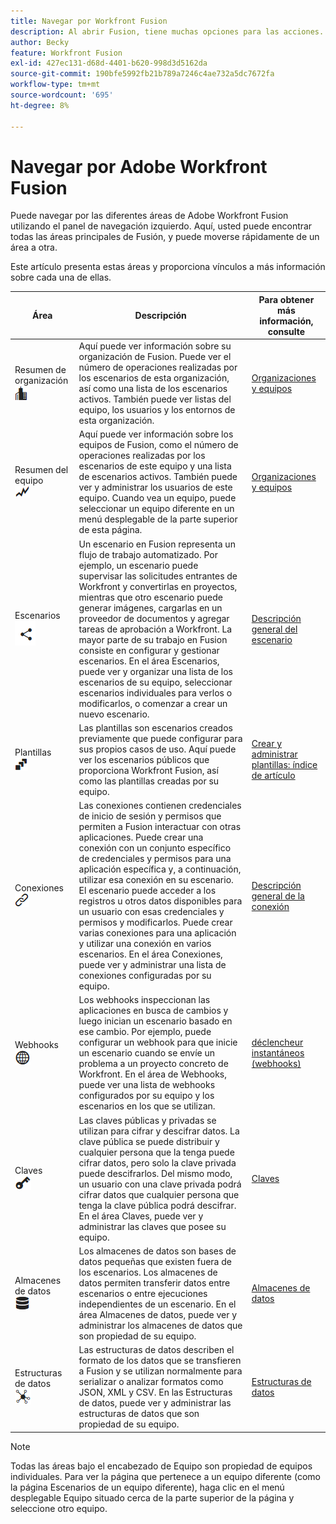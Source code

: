 ```yaml
---
title: Navegar por Workfront Fusion
description: Al abrir Fusion, tiene muchas opciones para las acciones. Este artículo le ayuda a comprender a dónde ir desde aquí.
author: Becky
feature: Workfront Fusion
exl-id: 427ec131-d68d-4401-b620-998d3d5162da
source-git-commit: 190bfe5992fb21b789a7246c4ae732a5dc7672fa
workflow-type: tm+mt
source-wordcount: '695'
ht-degree: 8%

---
```


# Navegar por Adobe Workfront Fusion

Puede navegar por las diferentes áreas de Adobe Workfront Fusion utilizando el panel de navegación izquierdo. Aquí, usted puede encontrar todas las áreas principales de Fusión, y puede moverse rápidamente de un área a otra.

Este artículo presenta estas áreas y proporciona vínculos a más información sobre cada una de ellas.

| Área | Descripción | Para obtener más información, consulte |
|---|---|---|
| Resumen de organización <br> ![Icono de organización](assets/org-icon.png) | Aquí puede ver información sobre su organización de Fusion. Puede ver el número de operaciones realizadas por los escenarios de esta organización, así como una lista de los escenarios activos. También puede ver listas del equipo, los usuarios y los entornos de esta organización. | [Organizaciones y equipos](/help/workfront-fusion/set-up-and-manage-workfront-fusion/set-up-and-manage-orgs-and-teams/set-up-orgs-teams-and-users/org-and-team-overview.md) |
| Resumen del equipo <br> ![Icono de equipo](assets/team-icon.png) | Aquí puede ver información sobre los equipos de Fusion, como el número de operaciones realizadas por los escenarios de este equipo y una lista de escenarios activos. También puede ver y administrar los usuarios de este equipo. Cuando vea un equipo, puede seleccionar un equipo diferente en un menú desplegable de la parte superior de esta página. | [Organizaciones y equipos](/help/workfront-fusion/set-up-and-manage-workfront-fusion/set-up-and-manage-orgs-and-teams/set-up-orgs-teams-and-users/org-and-team-overview.md) |
| Escenarios <br> ![Icono de escenarios](assets/scenarios-icon.png) | Un escenario en Fusion representa un flujo de trabajo automatizado. Por ejemplo, un escenario puede supervisar las solicitudes entrantes de Workfront y convertirlas en proyectos, mientras que otro escenario puede generar imágenes, cargarlas en un proveedor de documentos y agregar tareas de aprobación a Workfront. La mayor parte de su trabajo en Fusion consiste en configurar y gestionar escenarios. En el área Escenarios, puede ver y organizar una lista de los escenarios de su equipo, seleccionar escenarios individuales para verlos o modificarlos, o comenzar a crear un nuevo escenario. | [Descripción general del escenario](/help/workfront-fusion/get-started-with-fusion/understand-fusion/scenario-overview.md) |
| Plantillas <br> ![Icono de plantillas](assets/templates-icon.png) | Las plantillas son escenarios creados previamente que puede configurar para sus propios casos de uso. Aquí puede ver los escenarios públicos que proporciona Workfront Fusion, así como las plantillas creadas por su equipo. | [Crear y administrar plantillas: índice de artículo](/help/workfront-fusion/create-and-manage-templates/create-manage-templates-toc.md) |
| Conexiones <br> ![Icono de conexiones](assets/connections-icon.png) | Las conexiones contienen credenciales de inicio de sesión y permisos que permiten a Fusion interactuar con otras aplicaciones. Puede crear una conexión con un conjunto específico de credenciales y permisos para una aplicación específica y, a continuación, utilizar esa conexión en su escenario. El escenario puede acceder a los registros u otros datos disponibles para un usuario con esas credenciales y permisos y modificarlos. Puede crear varias conexiones para una aplicación y utilizar una conexión en varios escenarios. En el área Conexiones, puede ver y administrar una lista de conexiones configuradas por su equipo. | [Descripción general de la conexión](/help/workfront-fusion/get-started-with-fusion/understand-fusion/connection-overview.md) |
| Webhooks <br> ![Icono de Webhooks](assets/webhooks-icon.png) | Los webhooks inspeccionan las aplicaciones en busca de cambios y luego inician un escenario basado en ese cambio. Por ejemplo, puede configurar un webhook para que inicie un escenario cuando se envíe un problema a un proyecto concreto de Workfront. En el área de Webhooks, puede ver una lista de webhooks configurados por su equipo y los escenarios en los que se utilizan. | [déclencheur instantáneos (webhooks)](/help/workfront-fusion/references/modules/webhooks-reference.md) |
| Claves <br> ![Icono de claves](assets/keys-icon.png) | Las claves públicas y privadas se utilizan para cifrar y descifrar datos. La clave pública se puede distribuir y cualquier persona que la tenga puede cifrar datos, pero solo la clave privada puede descifrarlos. Del mismo modo, un usuario con una clave privada podrá cifrar datos que cualquier persona que tenga la clave pública podrá descifrar. En el área Claves, puede ver y administrar las claves que posee su equipo. | [Claves](/help/workfront-fusion/references/modules/keys.md) |
| Almacenes de datos <br> ![Icono de almacenes de datos](assets/data-store-icon.png) | Los almacenes de datos son bases de datos pequeñas que existen fuera de los escenarios. Los almacenes de datos permiten transferir datos entre escenarios o entre ejecuciones independientes de un escenario. En el área Almacenes de datos, puede ver y administrar los almacenes de datos que son propiedad de su equipo. | [Almacenes de datos](/help/workfront-fusion/create-scenarios/map-data/data-stores.md) |
| Estructuras de datos <br> ![Icono de estructuras de datos](assets/data-structure-icon.png) | Las estructuras de datos describen el formato de los datos que se transfieren a Fusion y se utilizan normalmente para serializar o analizar formatos como JSON, XML y CSV. En las Estructuras de datos, puede ver y administrar las estructuras de datos que son propiedad de su equipo. | [Estructuras de datos](/help/workfront-fusion/references/mapping-panel/data-types/data-structures.md) |

>[!NOTE]
>
>Todas las áreas bajo el encabezado de Equipo son propiedad de equipos individuales. Para ver la página que pertenece a un equipo diferente (como la página Escenarios de un equipo diferente), haga clic en el menú desplegable Equipo situado cerca de la parte superior de la página y seleccione otro equipo.

